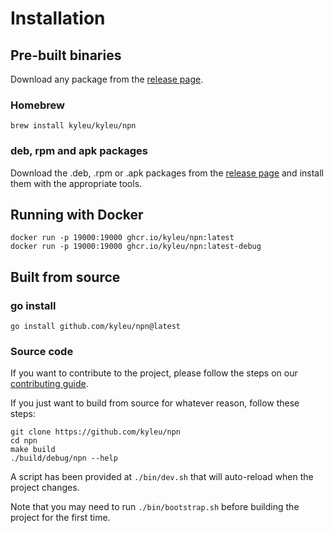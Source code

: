 # Installation

## Pre-built binaries
Download any package from the [release page](https://github.com/kyleu/npn/releases).

### Homebrew
```shell
brew install kyleu/kyleu/npn
```

### deb, rpm and apk packages
Download the .deb, .rpm or .apk packages from the [release page](https://github.com/kyleu/npn/releases) and install them with the appropriate tools.

## Running with Docker
```shell
docker run -p 19000:19000 ghcr.io/kyleu/npn:latest
docker run -p 19000:19000 ghcr.io/kyleu/npn:latest-debug
```

## Built from source

### go install
```shell
go install github.com/kyleu/npn@latest
```

### Source code

If you want to contribute to the project, please follow the steps on our [contributing guide](contributing).

If you just want to build from source for whatever reason, follow these steps:

```shell
git clone https://github.com/kyleu/npn
cd npn
make build
./build/debug/npn --help
```

A script has been provided at `./bin/dev.sh` that will auto-reload when the project changes.

Note that you may need to run `./bin/bootstrap.sh` before building the project for the first time.
